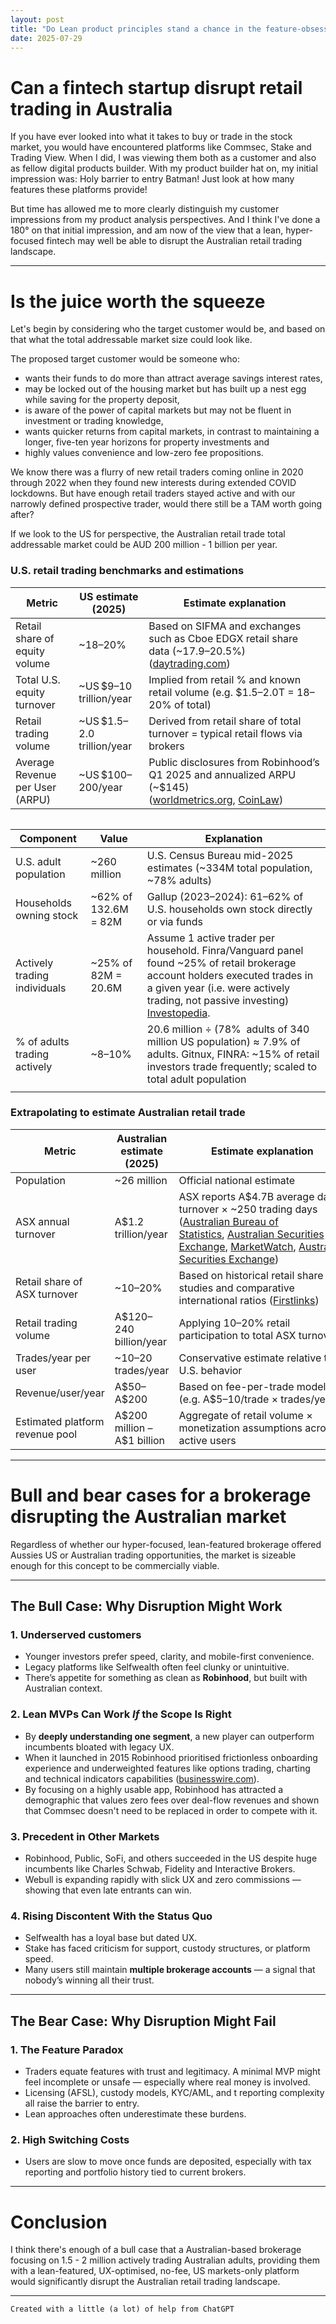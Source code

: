 ```yaml
---
layout: post
title: "Do Lean product principles stand a chance in the feature-obsessed Aussie fintech landscape"
date: 2025-07-29
---
```


# Can a fintech startup disrupt retail trading in Australia

If you have ever looked into what it takes to buy or trade in the stock market, you would have encountered platforms like Commsec, Stake and Trading View. When I did, I was viewing them both as a customer and also as fellow digital products builder. With my product builder hat on, my initial impression was: Holy barrier to entry Batman! Just look at how many features these platforms provide! 

But time has allowed me to more clearly distinguish my customer impressions from my product analysis perspectives. And I think I've done a 180° on that initial impression, and am now of the view that a lean, hyper-focused fintech may well be able to disrupt the Australian retail trading landscape.

---

# Is the juice worth the squeeze

Let's begin by considering who the target customer would be, and based on that what the total addressable market size could look like.&#x20;

The proposed target customer would be someone who:

* wants their funds to do more than attract average savings interest rates,
* may be locked out of the housing market but has built up a nest egg while saving for the property deposit,
* is aware of the power of capital markets but may not be fluent in investment or trading knowledge,
* wants quicker returns from capital markets, in contrast to maintaining a longer, five-ten year horizons for property investments and
* highly values convenience and low-zero fee propositions.

We know there was a flurry of new retail traders coming online in 2020 through 2022 when they found new interests during extended COVID lockdowns. But have enough retail traders stayed active and with our narrowly defined prospective trader, would there still be a TAM worth going after?  

If we look to the US for perspective, the Australian retail trade total addressable market could be AUD 200 million - 1 billion per year.

### U.S. retail trading benchmarks and estimations

| Metric                          | US estimate (2025)           | Estimate explanation                                                                                                                                                                                                                                                                                                                                                                                |
| ------------------------------- | ---------------------------- | --------------------------------------------------------------------------------------------------------------------------------------------------------------------------------------------------------------------------------------------------------------------------------------------------------------------------------------------------------------------------------------------------- |
| Retail share of equity volume   | \~18–20%                     | Based on SIFMA and exchanges such as Cboe EDGX retail share data (\~17.9–20.5%) ([daytrading.com](https://www.daytrading.com/retail-traders-statistics?utm_source=chatgpt.com "Individual Traders (“Retail”) in the US Stock Market [Facts, Figures ..."))                                                                                                                                          |
| Total U.S. equity turnover      | \~US \$9–10 trillion/year    | Implied from retail % and known retail volume (e.g. \$1.5–2.0T = 18–20% of total)                                                                                                                                                                                                                                                                                                                   |
| Retail trading volume           | \~US \$1.5–2.0 trillion/year | Derived from retail share of total turnover = typical retail flows via brokers                                                                                                                                                                                                                                                                                                                      |
| Average Revenue per User (ARPU) | \~US \$100–200/year          | Public disclosures from Robinhood’s Q1 2025 and annualized ARPU (\~\$145) ([worldmetrics.org](https://worldmetrics.org/retail-investors-statistics/?utm_source=chatgpt.com "Retail Investors Statistics Statistics: Market Data Report 2025"), [CoinLaw](https://coinlaw.io/retail-investing-statistics/?utm_source=chatgpt.com "Retail Investing Statistics 2025: Key Trends Shaping the Market")) |

|   |
| - |

| **Component**                | **Value**             | **Explanation**                                                                                                                                                                                                                                                                                                                     |
| ---------------------------- | --------------------- | ----------------------------------------------------------------------------------------------------------------------------------------------------------------------------------------------------------------------------------------------------------------------------------------------------------------------------------- |
| U.S. adult population        | \~260 million         | U.S. Census Bureau mid-2025 estimates (\~334M total population, \~78% adults)                                                                                                                                                                                                                                                       |
| Households owning stock      | \~62% of 132.6M = 82M | Gallup (2023–2024): 61–62% of U.S. households own stock directly or via funds                                                                                                                                                                                                                                                       |
| Actively trading individuals | \~25% of 82M = 20.6M  | Assume 1 active trader per household. Finra/Vanguard panel found \~25% of retail brokerage account holders executed trades in a given year (i.e. were actively trading, not passive investing) [Investopedia](https://www.investopedia.com/retail-investors-are-shrugging-off-the-fed-s-rate-hikes-7111439?utm_source=chatgpt.com). |
| % of adults trading actively | \~8–10%               | 20.6 million ÷ (78%  adults of 340 million US population) ≈ 7.9% of adults. Gitnux, FINRA: \~15% of retail investors trade frequently; scaled to total adult population                                                                                                                                                             |
|                              |                       |                                                                                                                                                                                                                                                                                                                                     |

### Extrapolating to estimate Australian retail trade

| **Metric**                      | **Australian estimate (2025)** | **Estimate explanation**                                                                                                                                                                                                                                                                                                                                                                                                                                                                                                                                                                                                                                                                                                                                                                                                                                                                                                                          |
| ------------------------------- | ------------------------------ | ------------------------------------------------------------------------------------------------------------------------------------------------------------------------------------------------------------------------------------------------------------------------------------------------------------------------------------------------------------------------------------------------------------------------------------------------------------------------------------------------------------------------------------------------------------------------------------------------------------------------------------------------------------------------------------------------------------------------------------------------------------------------------------------------------------------------------------------------------------------------------------------------------------------------------------------------- |
| Population                      | \~26 million                   | Official national estimate                                                                                                                                                                                                                                                                                                                                                                                                                                                                                                                                                                                                                                                                                                                                                                                                                                                                                                                        |
| ASX annual turnover             | A\$1.2 trillion/year           | ASX reports A\$4.7B average daily turnover × \~250 trading days ([Australian Bureau of Statistics](https://www.abs.gov.au/statistics/industry/retail-and-wholesale-trade/retail-trade-australia?utm_source=chatgpt.com "Retail Trade, Australia - Australian Bureau of Statistics"), [Australian Securities Exchange](https://www.asx.com.au/about/market-statistics/trading-volumes?utm_source=chatgpt.com "Trading volumes - Australian Securities Exchange"), [MarketWatch](https://www.marketwatch.com/story/everyday-investors-keep-making-wall-street-pros-look-dumb-with-this-one-simple-move-5e9399e9?utm_source=chatgpt.com "Everyday investors keep making Wall Street pros look dumb with this one simple move"), [Australian Securities Exchange](https://www.asx.com.au/markets/trade-our-cash-market/asx-equities-trading/reports-and-statistics?utm_source=chatgpt.com "Reports and statistics - Australian Securities Exchange")) |
| Retail share of ASX turnover    | \~10–20%                       | Based on historical retail share studies and comparative international ratios ([Firstlinks](https://www.firstlinks.com.au/three-charts-surprising-rise-retail-investor-australia?utm_source=chatgpt.com "Three charts on the surprising rise of Australian retail investors"))                                                                                                                                                                                                                                                                                                                                                                                                                                                                                                                                                                                                                                                                    |
| Retail trading volume           | A\$120–240 billion/year        | Applying 10–20% retail participation to total ASX turnover                                                                                                                                                                                                                                                                                                                                                                                                                                                                                                                                                                                                                                                                                                                                                                                                                                                                                        |
| Trades/year per user            | \~10–20 trades/year            | Conservative estimate relative to U.S. behavior                                                                                                                                                                                                                                                                                                                                                                                                                                                                                                                                                                                                                                                                                                                                                                                                                                                                                                   |
| Revenue/user/year               | A\$50–A\$200                   | Based on fee-per-trade models (e.g. A\$5–10/trade × trades/year)                                                                                                                                                                                                                                                                                                                                                                                                                                                                                                                                                                                                                                                                                                                                                                                                                                                                                  |
| Estimated platform revenue pool | A\$200 million – A\$1 billion  | Aggregate of retail volume × monetization assumptions across active users                                                                                                                                                                                                                                                                                                                                                                                                                                                                                                                                                                                                                                                                                                                                                                                                                                                                         |

---

# Bull and bear cases for a brokerage disrupting the Australian market

Regardless of whether our hyper-focused, lean-featured brokerage offered Aussies US or Australian trading opportunities, the market is sizeable enough for this concept to be commercially viable.

---

## **The Bull Case: Why Disruption Might Work**

### 1. Underserved customers

* Younger investors prefer speed, clarity, and mobile-first convenience.
* Legacy platforms like Selfwealth often feel clunky or unintuitive.
* There’s appetite for something as clean as **Robinhood**, but built with Australian context.

### 2. Lean MVPs Can Work *If* the Scope Is Right

* By **deeply understanding one segment**, a new player can outperform incumbents bloated with legacy UX.
* When it launched in 2015 Robinhood prioritised frictionless onboarding experience and underweighted features like options trading, charting and technical indicators capabilities ([businesswire.com](https://www.businesswire.com/news/home/20171213005259/en/Robinhood-Launches-Commission-Free-Options-Trading?utm_source=chatgpt.com "Robinhood Launches Commission-Free Options Trading")).
* By focusing on a highly usable app, Robinhood has attracted a demographic that values zero fees over deal-flow revenues and shown that Commsec doesn't need to be replaced in order to compete with it.

### 3. Precedent in Other Markets

* Robinhood, Public, SoFi, and others succeeded in the US despite huge incumbents like Charles Schwab, Fidelity and Interactive Brokers.
* Webull is expanding rapidly with slick UX and zero commissions — showing that even late entrants can win.

### 4. Rising Discontent With the Status Quo

* Selfwealth has a loyal base but dated UX.
* Stake has faced criticism for support, custody structures, or platform speed.
* Many users still maintain **multiple brokerage accounts** — a signal that nobody’s winning all their trust.

---

## **The Bear Case: Why Disruption Might Fail**

### 1. The Feature Paradox

* Traders equate features with trust and legitimacy. A minimal MVP might feel incomplete or unsafe — especially where real money is involved.
* Licensing (AFSL), custody models, KYC/AML, and t reporting complexity all raise the barrier to entry.
* Lean approaches often underestimate these burdens.

### 2. High Switching Costs

* Users are slow to move once funds are deposited, especially with tax reporting and portfolio history tied to current brokers.

---

# Conclusion

I think there's enough of a bull case that a Australian-based brokerage focusing on 1.5 - 2 million actively trading Australian adults, providing them with a lean-featured, UX-optimised, no-fee, US markets-only platform would significantly disrupt the Australian retail trading landscape.

---

``` Created with a little (a lot) of help from ChatGPT ```

